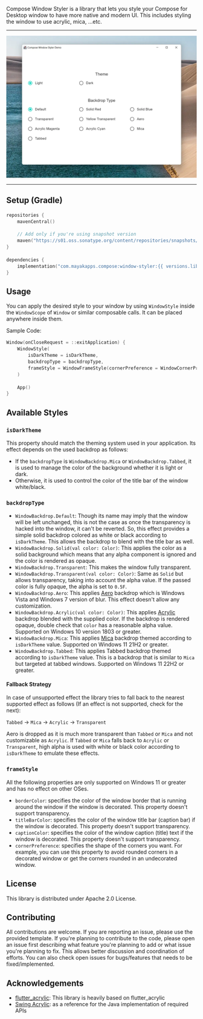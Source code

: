 Compose Window Styler is a library that lets you style your Compose for Desktop window to have more
native and modern UI. This includes styling the window to use acrylic, mica, ...etc.

---

![Demo Screenshot](images/demo_preview.webp)

---

## Setup (Gradle)

```kotlin
repositories {
    mavenCentral()

    // Add only if you're using snapshot version
    maven("https://s01.oss.sonatype.org/content/repositories/snapshots/")
}

dependencies {
    implementation("com.mayakapps.compose:window-styler:{{ versions.library }}")
}
```

## Usage

You can apply the desired style to your window by using `WindowStyle` inside the `WindowScope` of
`Window` or similar composable calls. It can be placed anywhere inside them.

Sample Code:

```kotlin
Window(onCloseRequest = ::exitApplication) {
    WindowStyle(
        isDarkTheme = isDarkTheme,
        backdropType = backdropType,
        frameStyle = WindowFrameStyle(cornerPreference = WindowCornerPreference.NOT_ROUNDED),
    )

    App()
}
```

## Available Styles

### `isDarkTheme`

This property should match the theming system used in your application. Its effect depends on the
used backdrop as follows:

* If the `backdropType` is `WindowBackdrop.Mica` or `WindowBackdrop.Tabbed`, it is used to manage
  the color of the background whether it is light or dark.
* Otherwise, it is used to control the color of the title bar of the window white/black.

### `backdropType`

* `WindowBackdrop.Default`: Though its name may imply that the window will be left unchanged, this
  is not the case as once the transparency is hacked into the window, it can't be reverted. So, this
  effect provides a simple solid backdrop colored as white or black according to `isDarkTheme`. This
  allows the backdrop to blend with the title bar as well.
* `WindowBackdrop.Solid(val color: Color)`: This applies the color as a solid background which means
  that any alpha component is ignored and the color is rendered as opaque.
* `WindowBackdrop.Transparent`: This makes the window fully transparent.
* `WindowBackdrop.Transparent(val color: Color)`: Same as `Solid` but allows transparency, taking
  into account the alpha value. If the passed color is fully opaque, the alpha is set to `0.5F`.
* `WindowBackdrop.Aero`: This applies [Aero](https://en.wikipedia.org/wiki/Windows_Aero) backdrop
  which is Windows Vista and Windows 7 version of blur. This effect doesn't allow any customization.
* `WindowBackdrop.Acrylic(val color: Color)`: This
  applies [Acrylic](https://docs.microsoft.com/en-us/windows/apps/design/style/acrylic) backdrop
  blended with the supplied color. If the backdrop is rendered opaque, double check that `color` has
  a reasonable alpha value. Supported on Windows 10 version 1803 or greater.
* `WindowBackdrop.Mica`: This
  applies [Mica](https://docs.microsoft.com/en-us/windows/apps/design/style/mica) backdrop themed
  according to `isDarkTheme` value. Supported on Windows 11 21H2 or greater.
* `WindowBackdrop.Tabbed`: This applies Tabbed backdrop themed according to `isDarkTheme` value.
  This is a backdrop that is similar to `Mica` but targeted at tabbed windows. Supported on Windows
  11 22H2 or greater.

#### Fallback Strategy

In case of unsupported effect the library tries to fall back to the nearest supported effect as
follows (If an effect is not supported, check for the next):

`Tabbed` -> `Mica` -> `Acrylic` -> `Transparent`

Aero is dropped as it is much more transparent than `Tabbed` or `Mica` and not customizable as
`Acrylic`. If `Tabbed`
or `Mica` falls back to `Acrylic` or `Transparent`, high alpha is used with white or black color
according to `isDarkTheme` to emulate these effects.

### `frameStyle`

All the following properties are only supported on Windows 11 or greater and has no effect on other
OSes.

* `borderColor`: specifies the color of the window border that is running around the window if the
  window is decorated. This property doesn't support transparency.
* `titleBarColor`: specifies the color of the window title bar (caption bar) if the window is
  decorated. This property doesn't support transparency.
* `captionColor`: specifies the color of the window caption (title) text if the window is decorated.
  This property doesn't support transparency.
* `cornerPreference`: specifies the shape of the corners you want. For example, you can use this
  property to avoid rounded corners in a decorated window or get the corners rounded in an
  undecorated window.

## License

This library is distributed under Apache 2.0 License.

## Contributing

All contributions are welcome. If you are reporting an issue, please use the provided template. If
you're planning to contribute to the code, please open an issue first describing what feature you're
planning to add or what issue you're planning to fix. This allows better discussion and coordination
of efforts. You can also check open issues for bugs/features that needs to be fixed/implemented.

## Acknowledgements

* [flutter_acrylic](https://github.com/alexmercerind/flutter_acrylic): This library is heavily based
  on flutter_acrylic
* [Swing Acrylic](https://github.com/krlvm/SwingAcrylic): as a reference for the Java implementation
  of required APIs
